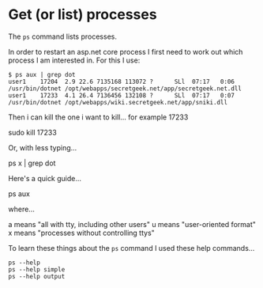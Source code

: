 ﻿# Get (or list) processes

The `ps` command lists processes.

In order to restart an asp.net core process I first need to work out which process I am interested in. For this I use:

    $ ps aux | grep dot
    user1    17204  2.9 22.6 7135168 113072 ?      SLl  07:17   0:06 /usr/bin/dotnet /opt/webapps/secretgeek.net/app/secretgeek.net.dll
    user1    17233  4.1 26.4 7136456 132108 ?      SLl  07:17   0:07 /usr/bin/dotnet /opt/webapps/wiki.secretgeek.net/app/sniki.dll

Then i can kill the one i want to kill... for example 17233

   sudo kill 17233

Or, with less typing...

   ps x | grep dot

Here's a quick guide...

   ps aux

where...

   a    means "all with tty, including other users"
   u    means "user-oriented format"
   x    means "processes without controlling ttys"

To learn these things about the `ps` command I used these help commands...

    ps --help
    ps --help simple
    ps --help output